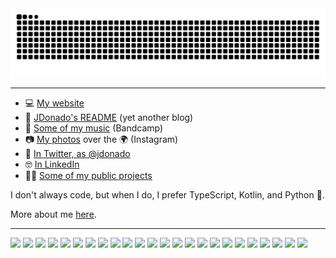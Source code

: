 <picture>
  <source media="(prefers-color-scheme: dark)" srcset="https://github.com/mrdonado/mrdonado/blob/output/github-contribution-grid-snake-dark.svg" />
  <source media="(prefers-color-scheme: light)" srcset="https://github.com/mrdonado/mrdonado/blob/output/github-contribution-grid-snake.svg" />
  <img alt="github-snake" src="https://github.com/mrdonado/mrdonado/blob/output/github-contribution-grid-snake-dark.svg" />
</picture>

----


- 💻 [My website](https://www.jdonado.com)
- 📝 [JDonado's README](https://blog.jdonado.com/) (yet another blog)
- 🎸 [Some of my music](https://fractalfields.bandcamp.com/album/fractal-fields) (Bandcamp)
- 📷 [My photos](https://www.instagram.com/jdonadolens/) over the 🌍 (Instagram)
- 🐣 [In Twitter, as @jdonado](https://twitter.com/jdonado)
- 🤓 [In LinkedIn](https://www.linkedin.com/in/f-javier-r-donado)
- 👨‍💻 [Some of my public projects](https://github.com/mrdonado/my-projects)

I don't always code, but when I do, I prefer TypeScript, Kotlin, and Python 🐍.

More about me [here](https://blog.jdonado.com/about/).

----

<img width="30" src="https://cdn.jsdelivr.net/gh/devicons/devicon/icons/vim/vim-original.svg" /> <img width="30" src="https://cdn.jsdelivr.net/gh/devicons/devicon/icons/vscode/vscode-original.svg" /> <img width="30" src="https://cdn.jsdelivr.net/gh/devicons/devicon/icons/typescript/typescript-original.svg" /> <img width="30" src="https://cdn.jsdelivr.net/gh/devicons/devicon/icons/javascript/javascript-original.svg" /> <img width="30" src="https://cdn.jsdelivr.net/gh/devicons/devicon/icons/kotlin/kotlin-original.svg" /> <img width="30" src="https://cdn.jsdelivr.net/gh/devicons/devicon/icons/python/python-original.svg" /> <img width="30" src="https://cdn.jsdelivr.net/gh/devicons/devicon/icons/amazonwebservices/amazonwebservices-original.svg" /> <img width="30" src="https://cdn.jsdelivr.net/gh/devicons/devicon/icons/react/react-original.svg" /> <img width="30" src="https://cdn.jsdelivr.net/gh/devicons/devicon/icons/spring/spring-original.svg" /> <img width="30" src="https://cdn.jsdelivr.net/gh/devicons/devicon/icons/java/java-original.svg" /> <img width="30" src="https://cdn.jsdelivr.net/gh/devicons/devicon/icons/apple/apple-original.svg" /> <img width="30" src="https://cdn.jsdelivr.net/gh/devicons/devicon/icons/android/android-original.svg" /> <img width="30" src="https://cdn.jsdelivr.net/gh/devicons/devicon/icons/docker/docker-original.svg" /> <img width="30" src="https://cdn.jsdelivr.net/gh/devicons/devicon/icons/git/git-original.svg" /> <img width="30" src="https://cdn.jsdelivr.net/gh/devicons/devicon/icons/inkscape/inkscape-original.svg" /> <img width="30" src="https://cdn.jsdelivr.net/gh/devicons/devicon/icons/jamstack/jamstack-original.svg" /> <img width="30" src="https://cdn.jsdelivr.net/gh/devicons/devicon/icons/jupyter/jupyter-original.svg" /> <img width="30" src="https://cdn.jsdelivr.net/gh/devicons/devicon/icons/linux/linux-original.svg" /> <img width="30" src="https://cdn.jsdelivr.net/gh/devicons/devicon/icons/mongodb/mongodb-original.svg" /> <img width="30" src="https://cdn.jsdelivr.net/gh/devicons/devicon/icons/nodejs/nodejs-original.svg" /> <img width="30" src="https://cdn.jsdelivr.net/gh/devicons/devicon/icons/photoshop/photoshop-line.svg" /> <img width="30" src="https://cdn.jsdelivr.net/gh/devicons/devicon/icons/sketch/sketch-original.svg" /> <img width="30" src="https://cdn.jsdelivr.net/gh/devicons/devicon/icons/slack/slack-original.svg" /> <img width="30" src="https://cdn.jsdelivr.net/gh/devicons/devicon/icons/blender/blender-original.svg" />
